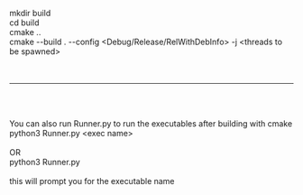 mkdir build <br>
cd build <br>
cmake .. <br>
cmake --build . --config &lt;Debug/Release/RelWithDebInfo&gt; -j &lt;threads to be spawned&gt; <br>
 <br>
<br> <hr> <br>
<br>

You can also run Runner.py to run the executables after building with cmake <br>
python3 Runner.py &lt;exec name&gt;<br>
<br> OR <br>
python3 Runner.py
<br> <br>
this will prompt you for the executable name <br>
